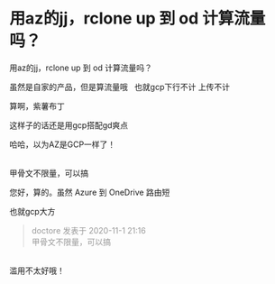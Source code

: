 # 用az的jj，rclone up 到 od 计算流量吗？


用az的jj，rclone up 到 od 计算流量吗？

虽然是自家的产品，但是算流量哦<img src="static/image/smiley/default/lol.gif" smilieid="12" border="0" alt="" />&nbsp; &nbsp;也就gcp下行不计 上传不计

算啊，紫薯布丁

这样子的话还是用gcp搭配gd爽点

哈哈，以为AZ是GCP一样了！<br />
<br />
<img src="static/image/smiley/default/mad.gif" smilieid="11" border="0" alt="" /><img src="static/image/smiley/default/mad.gif" smilieid="11" border="0" alt="" /><img src="static/image/smiley/default/mad.gif" smilieid="11" border="0" alt="" />

甲骨文不限量，可以搞

您好，算的。虽然 Azure 到 OneDrive 路由短

也就gcp大方

<div class="quote"><blockquote><font color="#999999">doctore 发表于 2020-11-1 21:16</font><br />
<font color="#999999">甲骨文不限量，可以搞</font></blockquote></div><br />
滥用不太好哦！
